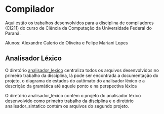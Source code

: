 # Compilador

Aqui estão os trabalhos desenvolvidos para a disciplina de compiladores (CI211)
do curso de Ciência da Computação da Universidade Federal do Paraná.

Alunos: Alexandre Calerio de Oliveira e Felipe Mariani Lopes

## Analisador Léxico
O diretório [analisador_lexico](analisador_lexico/) centraliza todos os arquivos
desenvolvidos no primeiro trabalho da disciplina, lá pode ser encontrada a documentação
do projeto, o diagrama de estados do autômato do analisador léxico e a descrição da
gramática até aquele ponto e na perspectiva léxica

O diretório analisador_lexico contém o projeto do analisador léxico desenvolvido
como primeiro trabalho da disciplina e o diretório analisador_sintatico contém os
arquivos do segundo projeto.


